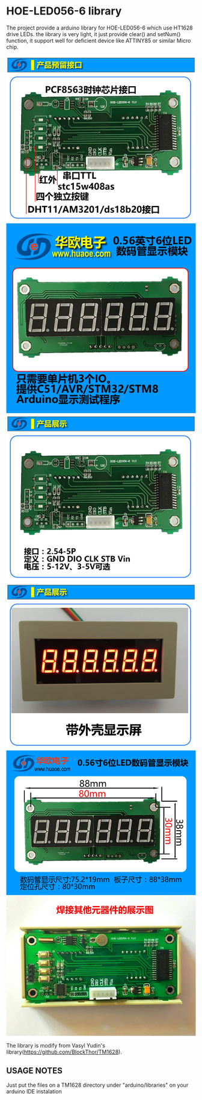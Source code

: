 HOE-LED056-6 library
=====

The project provide a arduino library for HOE-LED056-6 which use HT1628 drive LEDs.
the library is very light, it just provide clear() and setNum() function, it support
well for deficient device like ATTINY85 or similar Micro chip.

![image](https://github.com/eyesblue/HT1628_HOE-LED056-6/blob/master/images/1.jpg)
![image](https://github.com/eyesblue/HT1628_HOE-LED056-6/blob/master/images/2.jpg)
![image](https://github.com/eyesblue/HT1628_HOE-LED056-6/blob/master/images/3.jpg)
![image](https://github.com/eyesblue/HT1628_HOE-LED056-6/blob/master/images/4.jpg)
![image](https://github.com/eyesblue/HT1628_HOE-LED056-6/blob/master/images/5.jpg)
![image](https://github.com/eyesblue/HT1628_HOE-LED056-6/blob/master/images/6.jpg)


The library is modify from Vasyl Yudin's library(https://github.com/BlockThor/TM1628).

USAGE NOTES
---

Just put the files on a TM1628 directory under "arduino/libraries" on your arduino IDE instalation
